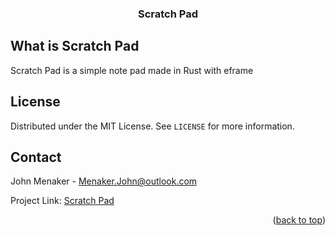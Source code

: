 <div id="top"></div>

<h3 align="center">Scratch Pad</h3>

<!-- WHAT IS Scratch Pad -->

## What is Scratch Pad

Scratch Pad is a simple note pad made in Rust with eframe

<!-- LICENSE -->

## License

Distributed under the MIT License. See `LICENSE` for more information.

<!-- CONTACT -->

## Contact

John Menaker - Menaker.John@outlook.com

Project Link: [Scratch Pad](https://github.com/Menaker-john/scratch_pad)

<p align="right">(<a href="#top">back to top</a>)</p>
